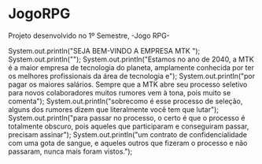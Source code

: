# JogoRPG
Projeto desenvolvido no 1º Semestre, -Jogo RPG-
  
  
  System.out.println("SEJA BEM-VINDO A EMPRESA MTK ");
        System.out.println("");
        System.out.println("Estamos no ano de 2040, a MTK é a maior empresa de tecnologia do planeta, amplamente conhecida por ter os melhores profissionais da área de tecnologia e");
        System.out.println("por pagar os maiores salários. Sempre que a MTK abre seu processo seletivo para novos colaboradores muitos rumores vem à tona, pois muito se comenta");
        System.out.println("sobrecomo é esse processo de seleção, alguns dos rumores dizem que literalmente você tem que lutar");
        System.out.println("para passar no processo, o certo é que o processo é totalmente obscuro, pois aqueles que participaram e conseguiram passar, precisam assinar");
        System.out.println("um contrato de confidencialidade com uma gota de sangue, e aqueles outros que fizeram o processo e não passaram, nunca mais foram vistos.");
        
  
